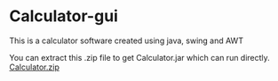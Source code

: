 # Calculator-gui
 This is a calculator software created using java, swing and AWT

You can extract this .zip file to get Calculator.jar which can run directly.
[Calculator.zip](https://github.com/nsdahile/Calculator-gui/files/5636284/Calculator.zip)
